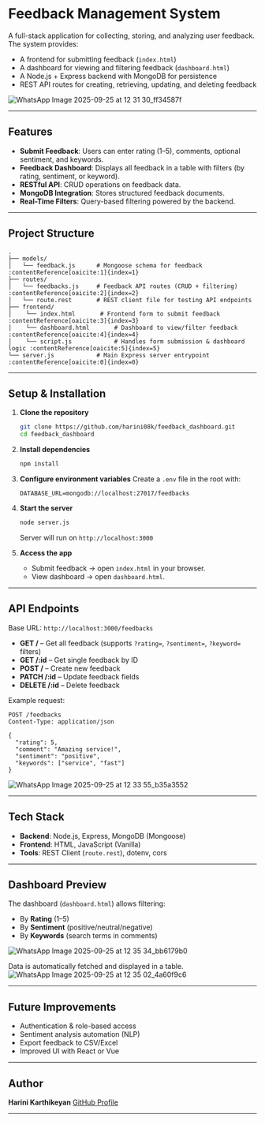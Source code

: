 # Feedback Management System

A full-stack application for collecting, storing, and analyzing user feedback. The system provides:

* A frontend for submitting feedback (`index.html`)
* A dashboard for viewing and filtering feedback (`dashboard.html`)
* A Node.js + Express backend with MongoDB for persistence
* REST API routes for creating, retrieving, updating, and deleting feedback

![WhatsApp Image 2025-09-25 at 12 31 30_ff34587f](https://github.com/user-attachments/assets/6614626e-d38e-4237-bede-138c7daa90e0)


---

## Features

* **Submit Feedback**: Users can enter rating (1–5), comments, optional sentiment, and keywords.
* **Feedback Dashboard**: Displays all feedback in a table with filters (by rating, sentiment, or keyword).
* **RESTful API**: CRUD operations on feedback data.
* **MongoDB Integration**: Stores structured feedback documents.
* **Real-Time Filters**: Query-based filtering powered by the backend.

---

## Project Structure

```
.
├── models/
│   └── feedback.js      # Mongoose schema for feedback :contentReference[oaicite:1]{index=1}
├── routes/
│   └── feedbacks.js     # Feedback API routes (CRUD + filtering) :contentReference[oaicite:2]{index=2}
│   └── route.rest       # REST client file for testing API endpoints
├── frontend/
│    └── index.html       # Frontend form to submit feedback :contentReference[oaicite:3]{index=3}
│    └── dashboard.html       # Dashboard to view/filter feedback :contentReference[oaicite:4]{index=4}
│    └── script.js            # Handles form submission & dashboard logic :contentReference[oaicite:5]{index=5}
└── server.js            # Main Express server entrypoint :contentReference[oaicite:0]{index=0}

```

---

## Setup & Installation

1. **Clone the repository**

   ```bash
   git clone https://github.com/harini08k/feedback_dashboard.git
   cd feedback_dashboard
   ```

2. **Install dependencies**

   ```bash
   npm install
   ```

3. **Configure environment variables**
   Create a `.env` file in the root with:

   ```env
   DATABASE_URL=mongodb://localhost:27017/feedbacks
   ```

4. **Start the server**

   ```bash
   node server.js
   ```

   Server will run on `http://localhost:3000`

5. **Access the app**

   * Submit feedback → open `index.html` in your browser.
   * View dashboard → open `dashboard.html`.

---

## API Endpoints

Base URL: `http://localhost:3000/feedbacks`

* **GET /** – Get all feedback (supports `?rating=`, `?sentiment=`, `?keyword=` filters)
* **GET /:id** – Get single feedback by ID
* **POST /** – Create new feedback
* **PATCH /:id** – Update feedback fields
* **DELETE /:id** – Delete feedback

Example request:

```http
POST /feedbacks
Content-Type: application/json

{
  "rating": 5,
  "comment": "Amazing service!",
  "sentiment": "positive",
  "keywords": ["service", "fast"]
}
```
![WhatsApp Image 2025-09-25 at 12 33 55_b35a3552](https://github.com/user-attachments/assets/38d331ae-3c8b-4aab-b177-10fd0979ae50)


---

## Tech Stack

* **Backend**: Node.js, Express, MongoDB (Mongoose)
* **Frontend**: HTML, JavaScript (Vanilla)
* **Tools**: REST Client (`route.rest`), dotenv, cors

---

## Dashboard Preview

The dashboard (`dashboard.html`) allows filtering:

* By **Rating** (1–5)
* By **Sentiment** (positive/neutral/negative)
* By **Keywords** (search terms in comments)

![WhatsApp Image 2025-09-25 at 12 35 34_bb6179b0](https://github.com/user-attachments/assets/5631dc5b-3105-4bfd-8115-67e930b32172)

Data is automatically fetched and displayed in a table.
![WhatsApp Image 2025-09-25 at 12 35 02_4a60f9c6](https://github.com/user-attachments/assets/ed12db54-02e2-448d-b39a-0f19b1c5a8ad)

---

## Future Improvements

* Authentication & role-based access
* Sentiment analysis automation (NLP)
* Export feedback to CSV/Excel
* Improved UI with React or Vue

---

## Author

**Harini Karthikeyan**
[GitHub Profile](https://github.com/harini08k)

---
